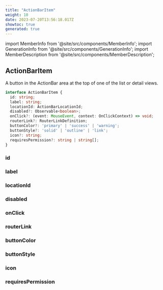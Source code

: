 ```yaml
---
title: "ActionBarItem"
weight: 10
date: 2023-07-20T13:56:18.017Z
showtoc: true
generated: true
---
```

<!-- This file was generated from the Vendure source. Do not modify. Instead, re-run the "docs:build" script -->
import MemberInfo from '@site/src/components/MemberInfo';
import GenerationInfo from '@site/src/components/GenerationInfo';
import MemberDescription from '@site/src/components/MemberDescription';


## ActionBarItem

<GenerationInfo sourceFile="packages/admin-ui/src/lib/core/src/providers/nav-builder/nav-builder-types.ts" sourceLine="89" packageName="@vendure/admin-ui" />

A button in the ActionBar area at the top of one of the list or detail views.

```ts title="Signature"
interface ActionBarItem {
  id: string;
  label: string;
  locationId: ActionBarLocationId;
  disabled?: Observable<boolean>;
  onClick?: (event: MouseEvent, context: OnClickContext) => void;
  routerLink?: RouterLinkDefinition;
  buttonColor?: 'primary' | 'success' | 'warning';
  buttonStyle?: 'solid' | 'outline' | 'link';
  icon?: string;
  requiresPermission?: string | string[];
}
```

### id

<MemberInfo kind="property" type="string"   />


### label

<MemberInfo kind="property" type="string"   />


### locationId

<MemberInfo kind="property" type="<a href='/admin-ui-api/action-bar/action-bar-location-id#actionbarlocationid'>ActionBarLocationId</a>"   />


### disabled

<MemberInfo kind="property" type="Observable&#60;boolean&#62;"   />


### onClick

<MemberInfo kind="property" type="(event: MouseEvent, context: <a href='/admin-ui-api/action-bar/on-click-context#onclickcontext'>OnClickContext</a>) =&#62; void"   />


### routerLink

<MemberInfo kind="property" type="RouterLinkDefinition"   />


### buttonColor

<MemberInfo kind="property" type="'primary' | 'success' | 'warning'"   />


### buttonStyle

<MemberInfo kind="property" type="'solid' | 'outline' | 'link'"   />


### icon

<MemberInfo kind="property" type="string"   />


### requiresPermission

<MemberInfo kind="property" type="string | string[]"   />



